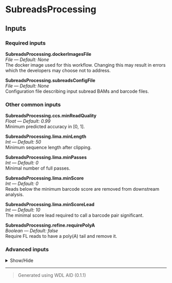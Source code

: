 # SubreadsProcessing


## Inputs


### Required inputs
<p name="SubreadsProcessing.dockerImagesFile">
        <b>SubreadsProcessing.dockerImagesFile</b><br />
        <i>File &mdash; Default: None</i><br />
        The docker image used for this workflow. Changing this may result in errors which the developers may choose not to address.
</p>
<p name="SubreadsProcessing.subreadsConfigFile">
        <b>SubreadsProcessing.subreadsConfigFile</b><br />
        <i>File &mdash; Default: None</i><br />
        Configuration file describing input subread BAMs and barcode files.
</p>

### Other common inputs
<p name="SubreadsProcessing.ccs.minReadQuality">
        <b>SubreadsProcessing.ccs.minReadQuality</b><br />
        <i>Float &mdash; Default: 0.99</i><br />
        Minimum predicted accuracy in [0, 1].
</p>
<p name="SubreadsProcessing.lima.minLength">
        <b>SubreadsProcessing.lima.minLength</b><br />
        <i>Int &mdash; Default: 50</i><br />
        Minimum sequence length after clipping.
</p>
<p name="SubreadsProcessing.lima.minPasses">
        <b>SubreadsProcessing.lima.minPasses</b><br />
        <i>Int &mdash; Default: 0</i><br />
        Minimal number of full passes.
</p>
<p name="SubreadsProcessing.lima.minScore">
        <b>SubreadsProcessing.lima.minScore</b><br />
        <i>Int &mdash; Default: 0</i><br />
        Reads below the minimum barcode score are removed from downstream analysis.
</p>
<p name="SubreadsProcessing.lima.minScoreLead">
        <b>SubreadsProcessing.lima.minScoreLead</b><br />
        <i>Int &mdash; Default: 10</i><br />
        The minimal score lead required to call a barcode pair significant.
</p>
<p name="SubreadsProcessing.refine.requirePolyA">
        <b>SubreadsProcessing.refine.requirePolyA</b><br />
        <i>Boolean &mdash; Default: false</i><br />
        Require FL reads to have a poly(A) tail and remove it.
</p>

### Advanced inputs
<details>
<summary> Show/Hide </summary>
<p name="SubreadsProcessing.ccs.byStrand">
        <b>SubreadsProcessing.ccs.byStrand</b><br />
        <i>Boolean &mdash; Default: false</i><br />
        Generate a consensus for each strand.
</p>
<p name="SubreadsProcessing.ccs.cores">
        <b>SubreadsProcessing.ccs.cores</b><br />
        <i>Int &mdash; Default: 2</i><br />
        The number of cores to be used.
</p>
<p name="SubreadsProcessing.ccs.logLevel">
        <b>SubreadsProcessing.ccs.logLevel</b><br />
        <i>String &mdash; Default: "WARN"</i><br />
        Set log level. Valid choices: (TRACE, DEBUG, INFO, WARN, FATAL).
</p>
<p name="SubreadsProcessing.ccs.maxLength">
        <b>SubreadsProcessing.ccs.maxLength</b><br />
        <i>Int &mdash; Default: 50000</i><br />
        Maximum draft length before polishing.
</p>
<p name="SubreadsProcessing.ccs.memory">
        <b>SubreadsProcessing.ccs.memory</b><br />
        <i>String &mdash; Default: "2G"</i><br />
        The amount of memory available to the job.
</p>
<p name="SubreadsProcessing.ccs.minLength">
        <b>SubreadsProcessing.ccs.minLength</b><br />
        <i>Int &mdash; Default: 10</i><br />
        Minimum draft length before polishing.
</p>
<p name="SubreadsProcessing.ccs.minPasses">
        <b>SubreadsProcessing.ccs.minPasses</b><br />
        <i>Int &mdash; Default: 3</i><br />
        Minimum number of full-length subreads required to generate CCS for a ZMW.
</p>
<p name="SubreadsProcessing.ccs.timeMinutes">
        <b>SubreadsProcessing.ccs.timeMinutes</b><br />
        <i>Int &mdash; Default: 1440</i><br />
        The maximum amount of time the job will run in minutes.
</p>
<p name="SubreadsProcessing.ccsMode">
        <b>SubreadsProcessing.ccsMode</b><br />
        <i>Boolean &mdash; Default: true</i><br />
        CCS mode, use optimal alignment options.
</p>
<p name="SubreadsProcessing.convertDockerImagesFile.dockerImage">
        <b>SubreadsProcessing.convertDockerImagesFile.dockerImage</b><br />
        <i>String &mdash; Default: "quay.io/biocontainers/biowdl-input-converter:0.2.1--py_0"</i><br />
        The docker image used for this task. Changing this may result in errors which the developers may choose not to address.
</p>
<p name="SubreadsProcessing.convertDockerImagesFile.memory">
        <b>SubreadsProcessing.convertDockerImagesFile.memory</b><br />
        <i>String &mdash; Default: "128M"</i><br />
        The maximum amount of memory the job will need.
</p>
<p name="SubreadsProcessing.convertDockerImagesFile.timeMinutes">
        <b>SubreadsProcessing.convertDockerImagesFile.timeMinutes</b><br />
        <i>Int &mdash; Default: 1</i><br />
        The maximum amount of time the job will run in minutes.
</p>
<p name="SubreadsProcessing.fastqcLima.adapters">
        <b>SubreadsProcessing.fastqcLima.adapters</b><br />
        <i>File? &mdash; Default: None</i><br />
        Equivalent to fastqc's --adapters option.
</p>
<p name="SubreadsProcessing.fastqcLima.casava">
        <b>SubreadsProcessing.fastqcLima.casava</b><br />
        <i>Boolean &mdash; Default: false</i><br />
        Equivalent to fastqc's --casava flag.
</p>
<p name="SubreadsProcessing.fastqcLima.contaminants">
        <b>SubreadsProcessing.fastqcLima.contaminants</b><br />
        <i>File? &mdash; Default: None</i><br />
        Equivalent to fastqc's --contaminants option.
</p>
<p name="SubreadsProcessing.fastqcLima.dir">
        <b>SubreadsProcessing.fastqcLima.dir</b><br />
        <i>String? &mdash; Default: None</i><br />
        Equivalent to fastqc's --dir option.
</p>
<p name="SubreadsProcessing.fastqcLima.extract">
        <b>SubreadsProcessing.fastqcLima.extract</b><br />
        <i>Boolean &mdash; Default: false</i><br />
        Equivalent to fastqc's --extract flag.
</p>
<p name="SubreadsProcessing.fastqcLima.javaXmx">
        <b>SubreadsProcessing.fastqcLima.javaXmx</b><br />
        <i>String &mdash; Default: "1750M"</i><br />
        The maximum memory available to the program. Should be lower than `memory` to accommodate JVM overhead.
</p>
<p name="SubreadsProcessing.fastqcLima.kmers">
        <b>SubreadsProcessing.fastqcLima.kmers</b><br />
        <i>Int? &mdash; Default: None</i><br />
        Equivalent to fastqc's --kmers option.
</p>
<p name="SubreadsProcessing.fastqcLima.limits">
        <b>SubreadsProcessing.fastqcLima.limits</b><br />
        <i>File? &mdash; Default: None</i><br />
        Equivalent to fastqc's --limits option.
</p>
<p name="SubreadsProcessing.fastqcLima.memory">
        <b>SubreadsProcessing.fastqcLima.memory</b><br />
        <i>String &mdash; Default: "2G"</i><br />
        The amount of memory this job will use.
</p>
<p name="SubreadsProcessing.fastqcLima.minLength">
        <b>SubreadsProcessing.fastqcLima.minLength</b><br />
        <i>Int? &mdash; Default: None</i><br />
        Equivalent to fastqc's --min_length option.
</p>
<p name="SubreadsProcessing.fastqcLima.nano">
        <b>SubreadsProcessing.fastqcLima.nano</b><br />
        <i>Boolean &mdash; Default: false</i><br />
        Equivalent to fastqc's --nano flag.
</p>
<p name="SubreadsProcessing.fastqcLima.noFilter">
        <b>SubreadsProcessing.fastqcLima.noFilter</b><br />
        <i>Boolean &mdash; Default: false</i><br />
        Equivalent to fastqc's --nofilter flag.
</p>
<p name="SubreadsProcessing.fastqcLima.nogroup">
        <b>SubreadsProcessing.fastqcLima.nogroup</b><br />
        <i>Boolean &mdash; Default: false</i><br />
        Equivalent to fastqc's --nogroup flag.
</p>
<p name="SubreadsProcessing.fastqcLima.timeMinutes">
        <b>SubreadsProcessing.fastqcLima.timeMinutes</b><br />
        <i>Int &mdash; Default: 1 + ceil(size(seqFile,"G")) * 4</i><br />
        The maximum amount of time the job will run in minutes.
</p>
<p name="SubreadsProcessing.fastqcRefine.adapters">
        <b>SubreadsProcessing.fastqcRefine.adapters</b><br />
        <i>File? &mdash; Default: None</i><br />
        Equivalent to fastqc's --adapters option.
</p>
<p name="SubreadsProcessing.fastqcRefine.casava">
        <b>SubreadsProcessing.fastqcRefine.casava</b><br />
        <i>Boolean &mdash; Default: false</i><br />
        Equivalent to fastqc's --casava flag.
</p>
<p name="SubreadsProcessing.fastqcRefine.contaminants">
        <b>SubreadsProcessing.fastqcRefine.contaminants</b><br />
        <i>File? &mdash; Default: None</i><br />
        Equivalent to fastqc's --contaminants option.
</p>
<p name="SubreadsProcessing.fastqcRefine.dir">
        <b>SubreadsProcessing.fastqcRefine.dir</b><br />
        <i>String? &mdash; Default: None</i><br />
        Equivalent to fastqc's --dir option.
</p>
<p name="SubreadsProcessing.fastqcRefine.extract">
        <b>SubreadsProcessing.fastqcRefine.extract</b><br />
        <i>Boolean &mdash; Default: false</i><br />
        Equivalent to fastqc's --extract flag.
</p>
<p name="SubreadsProcessing.fastqcRefine.javaXmx">
        <b>SubreadsProcessing.fastqcRefine.javaXmx</b><br />
        <i>String &mdash; Default: "1750M"</i><br />
        The maximum memory available to the program. Should be lower than `memory` to accommodate JVM overhead.
</p>
<p name="SubreadsProcessing.fastqcRefine.kmers">
        <b>SubreadsProcessing.fastqcRefine.kmers</b><br />
        <i>Int? &mdash; Default: None</i><br />
        Equivalent to fastqc's --kmers option.
</p>
<p name="SubreadsProcessing.fastqcRefine.limits">
        <b>SubreadsProcessing.fastqcRefine.limits</b><br />
        <i>File? &mdash; Default: None</i><br />
        Equivalent to fastqc's --limits option.
</p>
<p name="SubreadsProcessing.fastqcRefine.memory">
        <b>SubreadsProcessing.fastqcRefine.memory</b><br />
        <i>String &mdash; Default: "2G"</i><br />
        The amount of memory this job will use.
</p>
<p name="SubreadsProcessing.fastqcRefine.minLength">
        <b>SubreadsProcessing.fastqcRefine.minLength</b><br />
        <i>Int? &mdash; Default: None</i><br />
        Equivalent to fastqc's --min_length option.
</p>
<p name="SubreadsProcessing.fastqcRefine.nano">
        <b>SubreadsProcessing.fastqcRefine.nano</b><br />
        <i>Boolean &mdash; Default: false</i><br />
        Equivalent to fastqc's --nano flag.
</p>
<p name="SubreadsProcessing.fastqcRefine.noFilter">
        <b>SubreadsProcessing.fastqcRefine.noFilter</b><br />
        <i>Boolean &mdash; Default: false</i><br />
        Equivalent to fastqc's --nofilter flag.
</p>
<p name="SubreadsProcessing.fastqcRefine.nogroup">
        <b>SubreadsProcessing.fastqcRefine.nogroup</b><br />
        <i>Boolean &mdash; Default: false</i><br />
        Equivalent to fastqc's --nogroup flag.
</p>
<p name="SubreadsProcessing.fastqcRefine.timeMinutes">
        <b>SubreadsProcessing.fastqcRefine.timeMinutes</b><br />
        <i>Int &mdash; Default: 1 + ceil(size(seqFile,"G")) * 4</i><br />
        The maximum amount of time the job will run in minutes.
</p>
<p name="SubreadsProcessing.libraryDesign">
        <b>SubreadsProcessing.libraryDesign</b><br />
        <i>String &mdash; Default: "same"</i><br />
        Barcode structure of the library design.
</p>
<p name="SubreadsProcessing.lima.cores">
        <b>SubreadsProcessing.lima.cores</b><br />
        <i>Int &mdash; Default: 2</i><br />
        The number of cores to be used.
</p>
<p name="SubreadsProcessing.lima.guess">
        <b>SubreadsProcessing.lima.guess</b><br />
        <i>Int &mdash; Default: 0</i><br />
        Try to guess the used barcodes, using the provided mean score threshold, 0 means guessing deactivated.
</p>
<p name="SubreadsProcessing.lima.guessMinCount">
        <b>SubreadsProcessing.lima.guessMinCount</b><br />
        <i>Int &mdash; Default: 0</i><br />
        Minimum number of ZMWs observed to whitelist barcodes.
</p>
<p name="SubreadsProcessing.lima.logLevel">
        <b>SubreadsProcessing.lima.logLevel</b><br />
        <i>String &mdash; Default: "WARN"</i><br />
        Set log level. Valid choices: (TRACE, DEBUG, INFO, WARN, FATAL).
</p>
<p name="SubreadsProcessing.lima.maxInputLength">
        <b>SubreadsProcessing.lima.maxInputLength</b><br />
        <i>Int &mdash; Default: 0</i><br />
        Maximum input sequence length, 0 means deactivated.
</p>
<p name="SubreadsProcessing.lima.maxScoredAdapters">
        <b>SubreadsProcessing.lima.maxScoredAdapters</b><br />
        <i>Int &mdash; Default: 0</i><br />
        Analyze at maximum the provided number of adapters per ZMW, 0 means deactivated.
</p>
<p name="SubreadsProcessing.lima.maxScoredBarcodePairs">
        <b>SubreadsProcessing.lima.maxScoredBarcodePairs</b><br />
        <i>Int &mdash; Default: 0</i><br />
        Only use up to N barcode pair regions to find the barcode, 0 means use all.
</p>
<p name="SubreadsProcessing.lima.maxScoredBarcodes">
        <b>SubreadsProcessing.lima.maxScoredBarcodes</b><br />
        <i>Int &mdash; Default: 0</i><br />
        Analyze at maximum the provided number of barcodes per ZMW, 0 means deactivated.
</p>
<p name="SubreadsProcessing.lima.memory">
        <b>SubreadsProcessing.lima.memory</b><br />
        <i>String &mdash; Default: "2G"</i><br />
        The amount of memory available to the job.
</p>
<p name="SubreadsProcessing.lima.minEndScore">
        <b>SubreadsProcessing.lima.minEndScore</b><br />
        <i>Int &mdash; Default: 0</i><br />
        Minimum end barcode score threshold is applied to the individual leading and trailing ends.
</p>
<p name="SubreadsProcessing.lima.minRefSpan">
        <b>SubreadsProcessing.lima.minRefSpan</b><br />
        <i>Float &mdash; Default: 0.5</i><br />
        Minimum reference span relative to the barcode length.
</p>
<p name="SubreadsProcessing.lima.minScoringRegion">
        <b>SubreadsProcessing.lima.minScoringRegion</b><br />
        <i>Int &mdash; Default: 1</i><br />
        Minimum number of barcode regions with sufficient relative span to the barcode length.
</p>
<p name="SubreadsProcessing.lima.minSignalIncrease">
        <b>SubreadsProcessing.lima.minSignalIncrease</b><br />
        <i>Int &mdash; Default: 10</i><br />
        The minimal score difference, between first and combined, required to call a barcode pair different.
</p>
<p name="SubreadsProcessing.lima.peek">
        <b>SubreadsProcessing.lima.peek</b><br />
        <i>Int &mdash; Default: 0</i><br />
        Demux the first N ZMWs and return the mean score, 0 means peeking deactivated.
</p>
<p name="SubreadsProcessing.lima.peekGuess">
        <b>SubreadsProcessing.lima.peekGuess</b><br />
        <i>Boolean &mdash; Default: false</i><br />
        Try to infer the used barcodes subset, by peeking at the first 50,000 ZMWs.
</p>
<p name="SubreadsProcessing.lima.scoredAdapterRatio">
        <b>SubreadsProcessing.lima.scoredAdapterRatio</b><br />
        <i>Float &mdash; Default: 0.25</i><br />
        Minimum ratio of scored vs sequenced adapters.
</p>
<p name="SubreadsProcessing.lima.scoreFullPass">
        <b>SubreadsProcessing.lima.scoreFullPass</b><br />
        <i>Boolean &mdash; Default: false</i><br />
        Only use subreads flanked by adapters for barcode identification.
</p>
<p name="SubreadsProcessing.lima.timeMinutes">
        <b>SubreadsProcessing.lima.timeMinutes</b><br />
        <i>Int &mdash; Default: 30</i><br />
        The maximum amount of time the job will run in minutes.
</p>
<p name="SubreadsProcessing.multiqcTask.clConfig">
        <b>SubreadsProcessing.multiqcTask.clConfig</b><br />
        <i>String? &mdash; Default: None</i><br />
        Equivalent to MultiQC's `--cl-config` option.
</p>
<p name="SubreadsProcessing.multiqcTask.comment">
        <b>SubreadsProcessing.multiqcTask.comment</b><br />
        <i>String? &mdash; Default: None</i><br />
        Equivalent to MultiQC's `--comment` option.
</p>
<p name="SubreadsProcessing.multiqcTask.config">
        <b>SubreadsProcessing.multiqcTask.config</b><br />
        <i>File? &mdash; Default: None</i><br />
        Equivalent to MultiQC's `--config` option.
</p>
<p name="SubreadsProcessing.multiqcTask.dataFormat">
        <b>SubreadsProcessing.multiqcTask.dataFormat</b><br />
        <i>String? &mdash; Default: None</i><br />
        Equivalent to MultiQC's `--data-format` option.
</p>
<p name="SubreadsProcessing.multiqcTask.dirs">
        <b>SubreadsProcessing.multiqcTask.dirs</b><br />
        <i>Boolean &mdash; Default: false</i><br />
        Equivalent to MultiQC's `--dirs` flag.
</p>
<p name="SubreadsProcessing.multiqcTask.dirsDepth">
        <b>SubreadsProcessing.multiqcTask.dirsDepth</b><br />
        <i>Int? &mdash; Default: None</i><br />
        Equivalent to MultiQC's `--dirs-depth` option.
</p>
<p name="SubreadsProcessing.multiqcTask.exclude">
        <b>SubreadsProcessing.multiqcTask.exclude</b><br />
        <i>Array[String]+? &mdash; Default: None</i><br />
        Equivalent to MultiQC's `--exclude` option.
</p>
<p name="SubreadsProcessing.multiqcTask.export">
        <b>SubreadsProcessing.multiqcTask.export</b><br />
        <i>Boolean &mdash; Default: false</i><br />
        Equivalent to MultiQC's `--export` flag.
</p>
<p name="SubreadsProcessing.multiqcTask.fileList">
        <b>SubreadsProcessing.multiqcTask.fileList</b><br />
        <i>File? &mdash; Default: None</i><br />
        Equivalent to MultiQC's `--file-list` option.
</p>
<p name="SubreadsProcessing.multiqcTask.fileName">
        <b>SubreadsProcessing.multiqcTask.fileName</b><br />
        <i>String? &mdash; Default: None</i><br />
        Equivalent to MultiQC's `--filename` option.
</p>
<p name="SubreadsProcessing.multiqcTask.flat">
        <b>SubreadsProcessing.multiqcTask.flat</b><br />
        <i>Boolean &mdash; Default: false</i><br />
        Equivalent to MultiQC's `--flat` flag.
</p>
<p name="SubreadsProcessing.multiqcTask.force">
        <b>SubreadsProcessing.multiqcTask.force</b><br />
        <i>Boolean &mdash; Default: false</i><br />
        Equivalent to MultiQC's `--force` flag.
</p>
<p name="SubreadsProcessing.multiqcTask.fullNames">
        <b>SubreadsProcessing.multiqcTask.fullNames</b><br />
        <i>Boolean &mdash; Default: false</i><br />
        Equivalent to MultiQC's `--fullnames` flag.
</p>
<p name="SubreadsProcessing.multiqcTask.ignore">
        <b>SubreadsProcessing.multiqcTask.ignore</b><br />
        <i>String? &mdash; Default: None</i><br />
        Equivalent to MultiQC's `--ignore` option.
</p>
<p name="SubreadsProcessing.multiqcTask.ignoreSamples">
        <b>SubreadsProcessing.multiqcTask.ignoreSamples</b><br />
        <i>String? &mdash; Default: None</i><br />
        Equivalent to MultiQC's `--ignore-samples` option.
</p>
<p name="SubreadsProcessing.multiqcTask.interactive">
        <b>SubreadsProcessing.multiqcTask.interactive</b><br />
        <i>Boolean &mdash; Default: true</i><br />
        Equivalent to MultiQC's `--interactive` flag.
</p>
<p name="SubreadsProcessing.multiqcTask.lint">
        <b>SubreadsProcessing.multiqcTask.lint</b><br />
        <i>Boolean &mdash; Default: false</i><br />
        Equivalent to MultiQC's `--lint` flag.
</p>
<p name="SubreadsProcessing.multiqcTask.megaQCUpload">
        <b>SubreadsProcessing.multiqcTask.megaQCUpload</b><br />
        <i>Boolean &mdash; Default: false</i><br />
        Opposite to MultiQC's `--no-megaqc-upload` flag.
</p>
<p name="SubreadsProcessing.multiqcTask.memory">
        <b>SubreadsProcessing.multiqcTask.memory</b><br />
        <i>String? &mdash; Default: None</i><br />
        The amount of memory this job will use.
</p>
<p name="SubreadsProcessing.multiqcTask.module">
        <b>SubreadsProcessing.multiqcTask.module</b><br />
        <i>Array[String]+? &mdash; Default: None</i><br />
        Equivalent to MultiQC's `--module` option.
</p>
<p name="SubreadsProcessing.multiqcTask.pdf">
        <b>SubreadsProcessing.multiqcTask.pdf</b><br />
        <i>Boolean &mdash; Default: false</i><br />
        Equivalent to MultiQC's `--pdf` flag.
</p>
<p name="SubreadsProcessing.multiqcTask.sampleNames">
        <b>SubreadsProcessing.multiqcTask.sampleNames</b><br />
        <i>File? &mdash; Default: None</i><br />
        Equivalent to MultiQC's `--sample-names` option.
</p>
<p name="SubreadsProcessing.multiqcTask.tag">
        <b>SubreadsProcessing.multiqcTask.tag</b><br />
        <i>String? &mdash; Default: None</i><br />
        Equivalent to MultiQC's `--tag` option.
</p>
<p name="SubreadsProcessing.multiqcTask.template">
        <b>SubreadsProcessing.multiqcTask.template</b><br />
        <i>String? &mdash; Default: None</i><br />
        Equivalent to MultiQC's `--template` option.
</p>
<p name="SubreadsProcessing.multiqcTask.timeMinutes">
        <b>SubreadsProcessing.multiqcTask.timeMinutes</b><br />
        <i>Int &mdash; Default: 2 + ceil((size(reports,"G") * 8))</i><br />
        The maximum amount of time the job will run in minutes.
</p>
<p name="SubreadsProcessing.multiqcTask.title">
        <b>SubreadsProcessing.multiqcTask.title</b><br />
        <i>String? &mdash; Default: None</i><br />
        Equivalent to MultiQC's `--title` option.
</p>
<p name="SubreadsProcessing.multiqcTask.zipDataDir">
        <b>SubreadsProcessing.multiqcTask.zipDataDir</b><br />
        <i>Boolean &mdash; Default: true</i><br />
        Equivalent to MultiQC's `--zip-data-dir` flag.
</p>
<p name="SubreadsProcessing.outputDirectory">
        <b>SubreadsProcessing.outputDirectory</b><br />
        <i>String &mdash; Default: "."</i><br />
        The directory to which the outputs will be written.
</p>
<p name="SubreadsProcessing.refine.cores">
        <b>SubreadsProcessing.refine.cores</b><br />
        <i>Int &mdash; Default: 2</i><br />
        The number of cores to be used.
</p>
<p name="SubreadsProcessing.refine.logLevel">
        <b>SubreadsProcessing.refine.logLevel</b><br />
        <i>String &mdash; Default: "WARN"</i><br />
        Set log level. Valid choices: (TRACE, DEBUG, INFO, WARN, FATAL).
</p>
<p name="SubreadsProcessing.refine.memory">
        <b>SubreadsProcessing.refine.memory</b><br />
        <i>String &mdash; Default: "2G"</i><br />
        The amount of memory available to the job.
</p>
<p name="SubreadsProcessing.refine.minPolyAlength">
        <b>SubreadsProcessing.refine.minPolyAlength</b><br />
        <i>Int &mdash; Default: 20</i><br />
        Minimum poly(A) tail length.
</p>
<p name="SubreadsProcessing.refine.timeMinutes">
        <b>SubreadsProcessing.refine.timeMinutes</b><br />
        <i>Int &mdash; Default: 30</i><br />
        The maximum amount of time the job will run in minutes.
</p>
<p name="SubreadsProcessing.runIsoseq3Refine">
        <b>SubreadsProcessing.runIsoseq3Refine</b><br />
        <i>Boolean &mdash; Default: false</i><br />
        Run isoseq3 refine for de-novo transcript reconstruction. Do not set this to true when analysing DNA reads.
</p>
<p name="SubreadsProcessing.splitBamNamed">
        <b>SubreadsProcessing.splitBamNamed</b><br />
        <i>Boolean &mdash; Default: true</i><br />
        Split BAM file(s) by resolved barcode pair name.
</p>
</details>








<hr />

> Generated using WDL AID (0.1.1)
